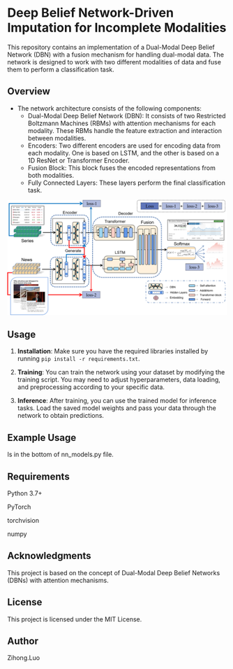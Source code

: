 #  Deep Belief Network-Driven Imputation for Incomplete Modalities

This repository contains an implementation of a Dual-Modal Deep Belief Network (DBN) with a fusion mechanism for handling dual-modal data. The network is designed to work with two different modalities of data and fuse them to perform a classification task.

## Overview

- The network architecture consists of the following components:
  - Dual-Modal Deep Belief Network (DBN): It consists of two Restricted Boltzmann Machines (RBMs) with attention mechanisms for each modality. These RBMs handle the feature extraction and interaction between modalities.
  - Encoders: Two different encoders are used for encoding data from each modality. One is based on LSTM, and the other is based on a 1D ResNet or Transformer Encoder.
  - Fusion Block: This block fuses the encoded representations from both modalities.
  - Fully Connected Layers: These layers perform the final classification task.

![Structure](DBN.png)

## Usage

1. **Installation**: Make sure you have the required libraries installed by running `pip install -r requirements.txt`.

2. **Training**: You can train the network using your dataset by modifying the training script. You may need to adjust hyperparameters, data loading, and preprocessing according to your specific data.

3. **Inference**: After training, you can use the trained model for inference tasks. Load the saved model weights and pass your data through the network to obtain predictions.

## Example Usage
Is in the bottom of nn_models.py file.

## Requirements

Python 3.7+

PyTorch

torchvision

numpy


## Acknowledgments
This project is based on the concept of Dual-Modal Deep Belief Networks (DBNs) with attention mechanisms.

## License
This project is licensed under the MIT License.

## Author

Zihong.Luo

